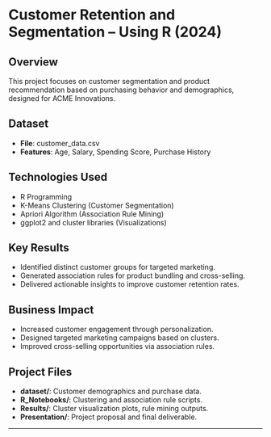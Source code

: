 # Customer Retention and Segmentation – Using R (2024)

## Overview
This project focuses on customer segmentation and product recommendation based on purchasing behavior and demographics, designed for ACME Innovations.

## Dataset
- **File**: customer_data.csv
- **Features**: Age, Salary, Spending Score, Purchase History

## Technologies Used
- R Programming
- K-Means Clustering (Customer Segmentation)
- Apriori Algorithm (Association Rule Mining)
- ggplot2 and cluster libraries (Visualizations)

## Key Results
- Identified distinct customer groups for targeted marketing.
- Generated association rules for product bundling and cross-selling.
- Delivered actionable insights to improve customer retention rates.

## Business Impact
- Increased customer engagement through personalization.
- Designed targeted marketing campaigns based on clusters.
- Improved cross-selling opportunities via association rules.

## Project Files
- **dataset/**: Customer demographics and purchase data.
- **R_Notebooks/**: Clustering and association rule scripts.
- **Results/**: Cluster visualization plots, rule mining outputs.
- **Presentation/**: Project proposal and final deliverable.

---
